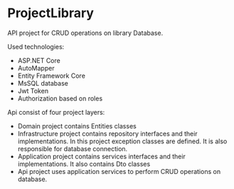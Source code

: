 # ProjectLibrary

API project for CRUD operations on library Database.

Used technologies:

- ASP.NET Core
- AutoMapper
- Entity Framework Core
- MsSQL database
- Jwt Token
- Authorization based on roles

Api consist of four project layers:

- Domain project contains Entities classes
- Infrastructure project contains repository interfaces and their implementations. In this project exception classes are defined. It is also responsible for database connection.
- Application project contains services interfaces and their implementations. It also contains Dto classes
- Api project uses application services to perform CRUD operations on database.
